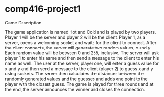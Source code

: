 # comp416-project1

Game Description

The game application is named Hot and Cold and is played by two players.
Player 1 will be the server and player 2 will be the client. Player 1, as
a server, opens a welcoming socket and waits for the client to connect. After
the client connects, the server will generate two random values, x and y. Each
random value will be between 0 and 255, inclusive. The server will ask player 1
to enter his name and then send a message to the client to enter his name as
well. The user at the server, player one, will enter a guess value for x and y and
then send a message to the client (player 2) to guess x and y using sockets. The
server then calculates the distances between the randomly generated values and
the guesses and adds one point to the player with the closest guess. The game is
played for three rounds and at the end, the server announces the winner and
closes the connection.
